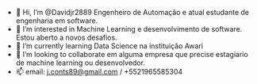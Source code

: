 - 👋 Hi, I’m @Davidjr2889 Engenheiro de Automação e atual estudante de engenharia em software.
- 👀 I’m interested in  Machine Learning e desenvolvimento de software. Estou aberto a novos desafios.
- 🌱 I’m currently learning  Data Science  na instituição Awari
- 💞️ I’m looking to collaborate em alguma empresa  que precise estagiario de machine learning ou desenvolvedor.
- 📫 email: j.conts89@gmail.com / +5521965585304

<!---
Davidjr2889/Davidjr2889 is a ✨ special ✨ repository because its `README.md` (this file) appears on your GitHub profile.
You can click the Preview link to take a look at your changes.
--->
